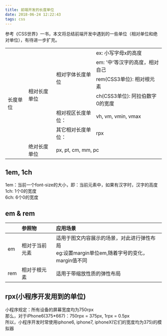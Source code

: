 ```yaml
---
title: 前端开发的长度单位
date: 2018-06-24 12:22:43
tags: css
---
```


参考《CSS世界》一书，本文将总结前端开发中遇到的一些单位（相对单位和绝对单位），有待进一步扩充。
<!-- more -->
<table class="showline bg-none">
<tr>
    <td rowspan="7" class="vertical-mid"> 长度单位 </td>
    <td rowspan="6" class="vertical-mid"> 相对长度单位 </td>
    <td rowspan="4" class="vertical-mid"> 相对字体长度单位 </td>
    <td> ex: 小写字母x的高度 </td>
</tr>
<tr>
    <td> em: '中'等汉字的高度，相对自己</td>
</tr>
<tr>
    <td> rem(CSS3单位): 相对根元素</td>
</tr>
<tr>
    <td> ch(CSS3单位): 阿拉伯数字0的宽度</td>
</tr>
<tr>
    <td> 相对视区长度单位：</td>
    <td> vh, vm, vmin, vmax</td>
</tr>
<tr>
    <td> 其它相对长度单位： </td>
    <td> rpx </td>
</tr>
<tr>
    <td> 绝对长度单位 </td>
    <td colspan="2"> px, pt, cm, mm, pc</td>
</tr>
</table>

## 1em, 1ch
1em：当前一个font-size的大小，即：当前元素中，如果有汉字时，汉字的高度<br/>
1ch: 1个0的宽度<br/>
6ch: 6个0的宽度

## em & rem

|    |        参照物 |         应用场景         |
|:---|:--------------|:-------------------------|
| em | 相对于当前元素 | 适用于图文内容展示的场景，对此进行弹性布局 <br/> eg:设置margin单位em,随着字号的变化，margin值不同   |
| rem| 相对于根元素   | 适用于带缩放性质的弹性布局 |

## rpx(小程序开发用到的单位)
小程序规定：所有设备的屏幕宽度均为750rpx<br/>
那么，对于iPhone6(375*667)：750rpx = 375px, 1rpx = 0.5px<br/>
所以，小程序开发时常使用iphone6, iphone7, iphoneX(它们的宽度均为375)的模拟器